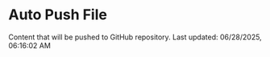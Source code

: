# Auto Push File

Content that will be pushed to GitHub repository.
Last updated: 06/28/2025, 06:16:02 AM